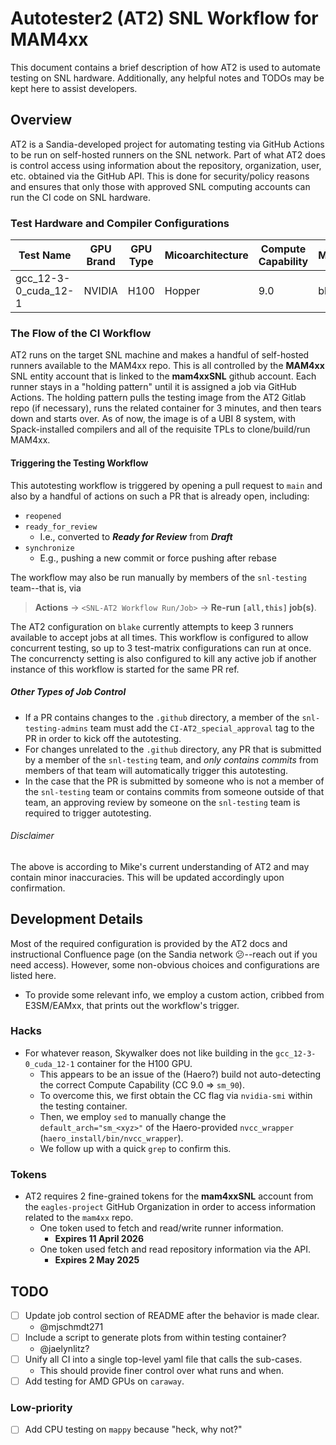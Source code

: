 # Autotester2 (AT2) SNL Workflow for MAM4xx

This document contains a brief description of how AT2 is used to automate
testing on SNL hardware.
Additionally, any helpful notes and TODOs may be kept here to assist developers.

## Overview

AT2 is a Sandia-developed project for automating testing via GitHub Actions to
be run on self-hosted runners on the SNL network.
Part of what AT2 does is control access using information about the repository,
organization, user, etc. obtained via the GitHub API.
This is done for security/policy reasons and ensures that only those with
approved SNL computing accounts can run the CI code on SNL hardware.

### Test Hardware and Compiler Configurations

| Test Name | GPU Brand | GPU Type | Micoarchitecture | Compute Capability | Machine | Compilers |
|-|-|-|-|-|-|-|
| gcc_12-3-0_cuda_12-1 | NVIDIA | H100 | Hopper | 9.0 | blake | `gcc` 12.3.0/`nvcc` 12.1.105 |

### The Flow of the CI Workflow

AT2 runs on the target SNL machine and makes a handful of self-hosted runners
available to the MAM4xx repo.
This is all controlled by the **MAM4xx** SNL entity account that is linked to the
**mam4xxSNL** github account.
Each runner stays in a "holding pattern" until it is assigned a job via
GitHub Actions.
The holding pattern pulls the testing image from the AT2 Gitlab
repo (if necessary), runs the related container for 3 minutes, and then tears down and
starts over.
As of now, the image is of a UBI 8 system, with Spack-installed compilers and
all of the requisite TPLs to clone/build/run MAM4xx.

#### Triggering the Testing Workflow

This autotesting workflow is triggered by opening a pull request to `main` and
also by a handful of actions on such a PR that is already open, including:

- `reopened`
- `ready_for_review`
  - I.e., converted to ***Ready for Review*** from ***Draft***
- `synchronize`
  - E.g., pushing a new commit or force pushing after rebase

The workflow may also be run manually by members of the `snl-testing`
team--that is, via

> **Actions** -> `<SNL-AT2 Workflow Run/Job>` -> **Re-run `[all,this]` job(s)**.

The AT2 configuration on `blake` currently attempts to keep 3 runners available
to accept jobs at all times.
This workflow is configured to allow concurrent testing, so up to 3 test-matrix
configurations can run at once.
The concurrencty setting is also configured to kill any active job if another
instance of this workflow is started for the same PR ref.

##### Other Types of Job Control

- If a PR contains changes to the `.github` directory, a member of the
  `snl-testing-admins` team must add the `CI-AT2_special_approval` tag to the
  PR in order to kick off the autotesting.
- For changes unrelated to the `.github` directory, any PR that is submitted
  by a member of the `snl-testing` team, and *only contains commits* from
  members of that team will automatically trigger this autotesting.
- In the case that the PR is submitted by someone who is not a member of the
  `snl-testing` team or contains commits from someone outside of that team,
  an approving review by someone on the `snl-testing` team is required to
  trigger autotesting.

###### Disclaimer

The above is according to Mike's current understanding of AT2 and may contain
minor inaccuracies.
This will be updated accordingly upon confirmation.


## Development Details

Most of the required configuration is provided by the AT2 docs and
instructional Confluence page (on the Sandia network :confused:--reach out if
you need access).
However, some non-obvious choices and configurations are listed here.

- To provide some relevant info, we employ a custom action, cribbed from
  E3SM/EAMxx, that prints out the workflow's trigger.

### Hacks

- For whatever reason, Skywalker does not like building in the
  `gcc_12-3-0_cuda_12-1` container for the H100 GPU.
  - This appears to be an issue of the (Haero?) build not auto-detecting the
    correct Compute Capability (CC 9.0 => `sm_90`).
  - To overcome this, we first obtain the CC flag via `nvidia-smi` within the
    testing container.
  - Then, we employ `sed` to manually change the `default_arch="sm_<xyz>"` of
    the Haero-provided `nvcc_wrapper` (`haero_install/bin/nvcc_wrapper`).
  - We follow up with a quick `grep` to confirm this.

### Tokens

- AT2 requires 2 fine-grained tokens for the **mam4xxSNL** account from the
  `eagles-project` GitHub Organization in order to access information related
  to the `mam4xx` repo.
  - One token used to fetch and read/write runner information.
    - **Expires 11 April 2026**
  - One token used fetch and read repository information via the API.
    - **Expires 2 May 2025**

## TODO

- [ ] Update job control section of README after the behavior is made clear.
  - @mjschmdt271
- [ ] Include a script to generate plots from within testing container?
  - @jaelynlitz?
- [ ] Unify all CI into a single top-level yaml file that calls the sub-cases.
  - This should provide finer control over what runs and when.
- [ ] Add testing for AMD GPUs on `caraway`.

### Low-priority

- [ ] Add CPU testing on `mappy` because "heck, why not?"
